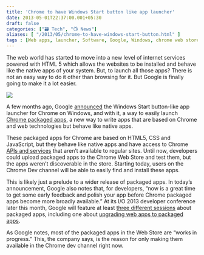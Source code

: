 ```yaml
---
title: 'Chrome to have Windows Start button like app launcher'
date: 2013-05-01T22:37:00.001+05:30
draft: false
categories: ["🗃️ Tech", "📺 News"]
aliases: [ "/2013/05/chrome-to-have-windows-start-button.html" ]
tags : [Web apps, launcher, Software, Google, Windows, chrome web store, start button, chrome]
---
```


The web world has started to move into a new level of internet services powered with HTML 5 which allows the websites to be installed and behave like the native apps of your system. But, to launch all those apps? There is not an easy way to do it other than browsing for it. But Google is finally going to make it a lot easier.  
  

[![](https://4.bp.blogspot.com/-LZh3ioEYWdY/UYFLgcxT8hI/AAAAAAAABLo/4oZdWgFR5po/s400/windows-image-blogpost.png)](https://4.bp.blogspot.com/-LZh3ioEYWdY/UYFLgcxT8hI/AAAAAAAABLo/4oZdWgFR5po/s1600/windows-image-blogpost.png)

  
A few months ago, Google [announced](https://blog.chromium.org/2013/02/chrome-app-launcher-developer-preview.html) the Windows Start button-like app launcher for Chrome on Windows, and with it, a way to easily launch [Chrome packaged apps](https://developer.chrome.com/apps/about_apps.html), a new way to write apps that are based on Chrome and web technologies but behave like native apps.  
  
These packaged apps for Chrome are based on HTML5, CSS and JavaScript, but they behave like native apps and have access to Chrome [APIs and services](httpss://developer.chrome.com/apps/api_index.html) that aren’t available to regular sites. Until now, developers could upload packaged apps to the Chrome Web Store and test them, but the apps weren’t discoverable in the store. Starting today, users on the Chrome Dev channel will be able to easily find and install these apps.  
  
This is likely just a prelude to a wider release of packaged apps. In today’s announcement, Google also notes that, for developers, “now is a great time to get some early feedback and polish your app before Chrome packaged apps become more broadly available.” At its I/O 2013 developer conference later this month, Google will feature at least [three different sessions](httpss://developers.google.com/events/io/sessions#t-chrome-apps) about packaged apps, including one about [upgrading web apps to packaged apps](httpss://developers.google.com/events/io/sessions/326973874).  
  
As Google notes, most of the packaged apps in the Web Store are “works in progress.” This, the company says, is the reason for only making them available in the Chrome dev channel right now.